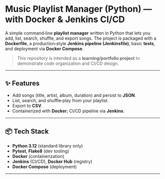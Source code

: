 # Music Playlist Manager (Python) — with Docker & Jenkins CI/CD

A simple command‑line **playlist manager** written in Python that lets you add, list, search, shuffle, and export songs. The project is packaged with a **Dockerfile**, a production‑style **Jenkins pipeline (Jenkinsfile)**, basic **tests**, and deployment via **Docker Compose**.

> This repository is intended as a **learning/portfolio project** to demonstrate code organization and CI/CD design.

---

## ✨ Features
- Add songs (title, artist, album, duration) and persist to **JSON**.
- List, search, and shuffle‑play from your playlist.
- Export to **CSV**.
- Containerized with **Docker**; CI/CD pipeline via **Jenkins**.

---

## 📦 Tech Stack
- **Python 3.12** (standard library only)
- **Pytest**, **Flake8** (dev tooling)
- **Docker** (containerization)
- **Jenkins** (CI/CD), **Docker Hub** (registry)
- **Docker Compose** (deployment)

---
